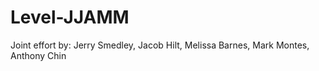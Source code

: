 # Level-JJAMM

Joint effort by: Jerry Smedley, Jacob Hilt, Melissa Barnes, Mark Montes, Anthony Chin
